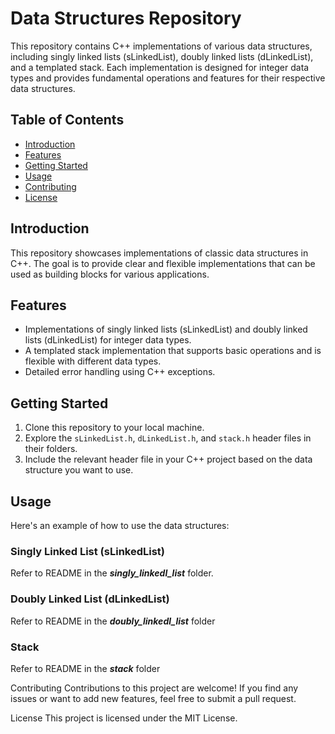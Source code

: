 # Data Structures Repository

This repository contains C++ implementations of various data structures, including singly linked lists (sLinkedList), doubly linked lists (dLinkedList), and a templated stack. Each implementation is designed for integer data types and provides fundamental operations and features for their respective data structures.

## Table of Contents

- [Introduction](#introduction)
- [Features](#features)
- [Getting Started](#getting-started)
- [Usage](#usage)
- [Contributing](#contributing)
- [License](#license)

## Introduction

This repository showcases implementations of classic data structures in C++. The goal is to provide clear and flexible implementations that can be used as building blocks for various applications.

## Features

- Implementations of singly linked lists (sLinkedList) and doubly linked lists (dLinkedList) for integer data types.
- A templated stack implementation that supports basic operations and is flexible with different data types.
- Detailed error handling using C++ exceptions.

## Getting Started

1. Clone this repository to your local machine.
2. Explore the `sLinkedList.h`, `dLinkedList.h`, and `stack.h` header files in their folders.
3. Include the relevant header file in your C++ project based on the data structure you want to use.

## Usage

Here's an example of how to use the data structures:

### Singly Linked List (sLinkedList)

Refer to README in the ***singly_linkedl_list*** folder.


### Doubly Linked List (dLinkedList)

Refer to README in the ***doubly_linkedl_list*** folder

### Stack
Refer to README in the ***stack*** folder



Contributing
Contributions to this project are welcome! If you find any issues or want to add new features, feel free to submit a pull request.

License
This project is licensed under the MIT License.